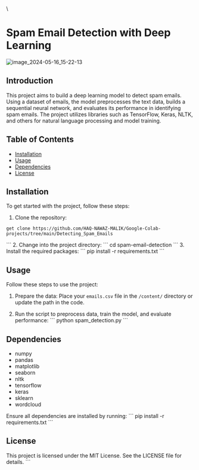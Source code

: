 \
# Spam Email Detection with Deep Learning
![image_2024-05-16_15-22-13](https://github.com/HAQ-NAWAZ-MALIK/Google-Colab-projects/assets/86514900/7c8b870a-cc57-4a6e-bd63-05218d8432ba)

## Introduction
This project aims to build a deep learning model to detect spam emails. Using a dataset of emails, the model preprocesses the text data, builds a sequential neural network, and evaluates its performance in identifying spam emails. The project utilizes libraries such as TensorFlow, Keras, NLTK, and others for natural language processing and model training.

## Table of Contents
- [Installation](#installation)
- [Usage](#usage)
- [Dependencies](#dependencies)
- [License](#license)

## Installation
To get started with the project, follow these steps:

1. Clone the repository:
 ```
 get clone https://github.com/HAQ-NAWAZ-MALIK/Google-Colab-projects/tree/main/Detecting_Spam_Emails
```
   \```
2. Change into the project directory:
   \```
   cd spam-email-detection
   \```
3. Install the required packages:
   \```
   pip install -r requirements.txt
   \```

## Usage
Follow these steps to use the project:

1. Prepare the data:
   Place your `emails.csv` file in the `/content/` directory or update the path in the code.

2. Run the script to preprocess data, train the model, and evaluate performance:
   \```
   python spam_detection.py
   \```


## Dependencies
- numpy
- pandas
- matplotlib
- seaborn
- nltk
- tensorflow
- keras
- sklearn
- wordcloud

Ensure all dependencies are installed by running:
   \```
   pip install -r requirements.txt
   \```

## License
This project is licensed under the MIT License. See the LICENSE file for details.
\```
